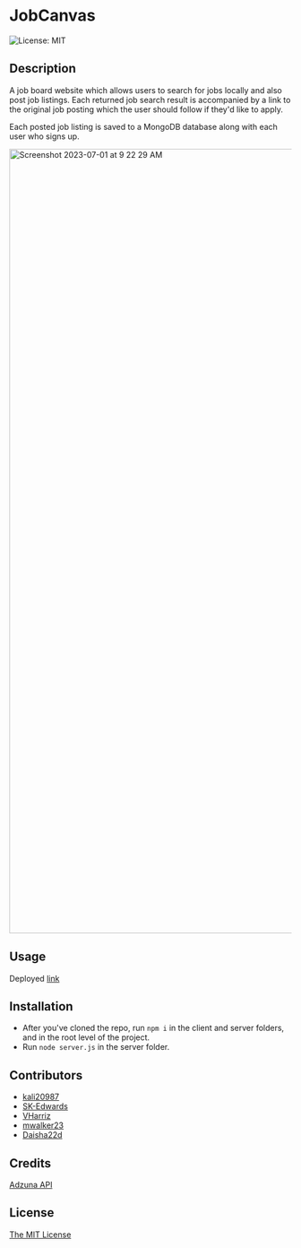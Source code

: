   # JobCanvas


![License: MIT](https://img.shields.io/badge/License-MIT-yellow.svg)


## Description


A job board website which allows users to search for jobs locally and also post job listings. Each returned job search result is accompanied by a link to the original job posting which the user should follow if they'd like to apply.


Each posted job listing is saved to a MongoDB database along with each user who signs up.


<img width="1400" alt="Screenshot 2023-07-01 at 9 22 29 AM" src="https://github.com/kali20987/Khadijah-Portfolio/assets/128011155/3e234b4f-ef30-4dc4-aa6b-116cbffd0ba1">


## Usage
Deployed [link](https://job-canvas-p3-97b7c0744928.herokuapp.com/)

## Installation
* After you've cloned the repo, run ``npm i`` in the client and server folders, and in the root level of the project.
* Run ``node server.js`` in the server folder.




## Contributors


* [kali20987](https://github.com/kali20987)
* [SK-Edwards](https://github.com/SK-Edwards)
* [VHarriz](https://github.com/VHarriz)
* [mwalker23](https://github.com/mwalker23)
* [Daisha22d](https://github.com/Daisha22d)

## Credits
[Adzuna API](https://developer.adzuna.com/)
## License
[The MIT License](https://opensource.org/licenses/MIT)

